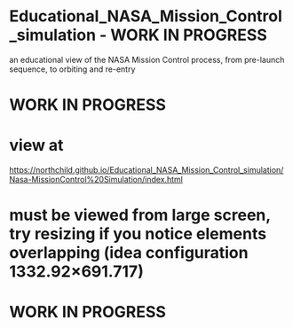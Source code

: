 # Educational_NASA_Mission_Control_simulation - WORK IN PROGRESS
an educational view of the NASA Mission Control process, from pre-launch sequence, to orbiting and re-entry

# WORK IN PROGRESS
# view at
https://northchild.github.io/Educational_NASA_Mission_Control_simulation/Nasa-MissionControl%20Simulation/index.html


# must be viewed from large screen, try resizing if you notice elements overlapping (idea configuration 1332.92×691.717)
# WORK IN PROGRESS
